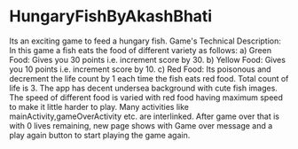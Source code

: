 # HungaryFishByAkashBhati
Its an exciting game to feed a hungary fish.
Game's Technical Description: In this game a fish eats the food of different variety as follows:
a) Green Food: Gives you 30 points i.e. increment score by 30.
b) Yellow Food: Gives you 10 points i.e. increment score by 10.
c) Red Food: Its poisonous and decrement the life count by 1 each time the fish eats red food.
Total count of life is 3.
The app has decent undersea background with cute fish images.
The speed of different food is varied with red food having maximum speed to make it little harder to play.
Many activities like mainActivity,gameOverActivity etc. are interlinked.
After game over that is with 0 lives remaining, new page shows with Game over message and a play again button to start playing the game again.
